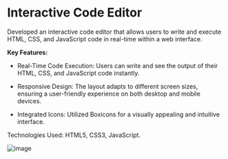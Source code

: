 # Interactive Code Editor

Developed an interactive code editor that allows users to write and execute HTML, CSS, and JavaScript code in real-time within a web interface.

**Key Features:**

- Real-Time Code Execution: Users can write and see the output of their HTML, CSS, and JavaScript code instantly.
  
* Responsive Design: The layout adapts to different screen sizes, ensuring a user-friendly experience on both desktop and mobile devices.
  
+ Integrated Icons: Utilized Boxicons for a visually appealing and intuitive interface.
  
Technologies Used: HTML5, CSS3, JavaScript.

![image](https://github.com/user-attachments/assets/6bf7a01e-7ecd-45b2-953c-00813827921b)


